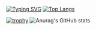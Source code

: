 [![Typing SVG](https://readme-typing-svg.demolab.com/?lines=Cat+Bayi+in+GitHub)](https://git.io/typing-svg)
[![Top Langs](https://github-readme-stats.vercel.app/api/top-langs/?username=anuraghazra)](https://github.com/anuraghazra/github-readme-stats)

[![trophy](https://github-profile-trophy.vercel.app/?username=Bayi-Cat&theme=onedark)](https://github.com/ryo-ma/github-profile-trophy)
![Anurag's GitHub stats](https://github-readme-stats.vercel.app/api?username=Bayi-Cat&show_icons=true&theme=radical)
